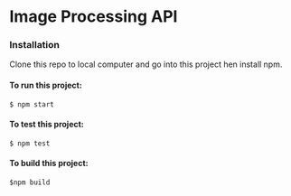 # Image Processing API

### Installation

Clone this repo to local computer and go into this project hen install npm.

#### To run this project:

```
$ npm start
```

#### To test this project:

```
$ npm test
```

#### To build this project:

```
$npm build
```
